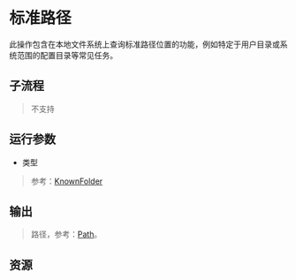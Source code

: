 # 标准路径 
此操作包含在本地文件系统上查询标准路径位置的功能，例如特定于用户目录或系统范围的配置目录等常见任务。

## 子流程
> 不支持


## 运行参数

* 类型

> 参考：[KnownFolder](../enums/KnownFolder.md)

## 输出

> 路径，参考：[Path](./types/Path.md)。    


## 资源